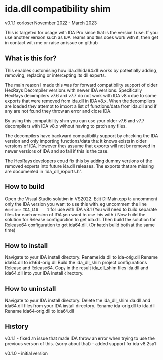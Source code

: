 # ida.dll compatibility shim
v0.1.1
xorloser
November 2022 - March 2023

This is targeted for usage with IDA Pro since that is the version I use.
If you use another version such as IDA Teams and this does work with it,
then get in contact with me or raise an issue on github.


## What is this for?
This enables customising how ida.dll/ida64.dll works by potentially adding,
removing, replacing or intercepting its dll exports.

The main reason I made this was for forward compatibility support of older
HexRays Decompiler versions with newer IDA versions. Specifically HexRays
decompilers v7.6 and v7.7 do not work with IDA v8.x due to some exports that
were removed from ida.dll in IDA v8.x. When the decompilers are loaded
they attempt to import a list of functions/data from ida.dll and if any are
not found they throw an error and close IDA.

By using this compatibility shim you can use your older v7.6 and v7.7
decompilers with IDA v8.x without having to patch any files.

The decompilers have backward compatibility support by checking the IDA
version and only importing functions/data that it knows exists in older
versions of IDA. However they assume that exports will not be removed in
newer versions of IDA and so fail if this is the case.

The HexRays developers could fix this by adding dummy versions of the
removed exports into future ida.dll releases.
The exports that are missing are documented in 'ida_dll_exports.h'.


## How to build
Open the Visual Studio solution in VS2022.
Edit DllMain.cpp to uncomment only the IDA version you want to use this with.
eg uncomment the line ```#define IDA_810    1``` for use with IDA v8.1
(You will need to build separate files for each version of IDA you want to use
this with.)
Now build the solution for Release configuration to get ida.dll.
Then build the solution for Release64 configuration to get ida64.dll.
(Or batch build both at the same time)


## How to install
Navigate to your IDA install directory.
Rename ida.dll to ida-orig.dll
Rename ida64.dll to ida64-orig.dll
Build the ida_dll_shim project configurations Release and Release64.
Copy in the result ida_dll_shim files ida.dll and ida64.dll into your
IDA install directory.


## How to uninstall
Navigate to your IDA install directory.
Delete the ida_dll_shim ida.dll and ida64.dll files from your
IDA install directory.
Rename ida-orig.dll to ida.dll
Rename ida64-orig.dll to ida64.dll


## History

v0.1.1 - fixed an issue that made IDA throw an error when trying to use the
         previous version of this. (sorry about that)
       - added support for ida v8.2sp1 

v0.1.0 - initial version
